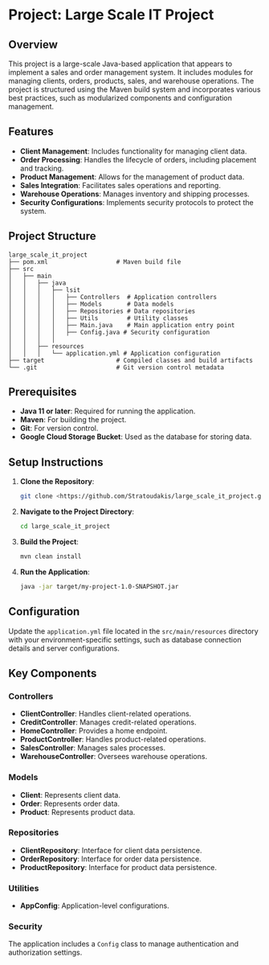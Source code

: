 # Project: Large Scale IT Project

## Overview
This project is a large-scale Java-based application that appears to implement a sales and order management system. It includes modules for managing clients, orders, products, sales, and warehouse operations. The project is structured using the Maven build system and incorporates various best practices, such as modularized components and configuration management.

## Features
- **Client Management**: Includes functionality for managing client data.
- **Order Processing**: Handles the lifecycle of orders, including placement and tracking.
- **Product Management**: Allows for the management of product data.
- **Sales Integration**: Facilitates sales operations and reporting.
- **Warehouse Operations**: Manages inventory and shipping processes.
- **Security Configurations**: Implements security protocols to protect the system.

## Project Structure
```
large_scale_it_project
├── pom.xml                   # Maven build file
├── src
│   ├── main
│   │   ├── java
│   │   │   ├── lsit
│   │   │   │   ├── Controllers  # Application controllers
│   │   │   │   ├── Models       # Data models
│   │   │   │   ├── Repositories # Data repositories
│   │   │   │   ├── Utils        # Utility classes
│   │   │   │   ├── Main.java    # Main application entry point
│   │   │   │   ├── Config.java # Security configuration
│   │   │   │   
│   │   ├── resources
│   │   │   └── application.yml # Application configuration
├── target                    # Compiled classes and build artifacts
└── .git                      # Git version control metadata
```

## Prerequisites
- **Java 11 or later**: Required for running the application.
- **Maven**: For building the project.
- **Git**: For version control.
- **Google Cloud Storage Bucket**: Used as the database for storing data.

## Setup Instructions
1. **Clone the Repository**:
   ```bash
   git clone <https://github.com/Stratoudakis/large_scale_it_project.git>
   ```

2. **Navigate to the Project Directory**:
   ```bash
   cd large_scale_it_project
   ```

3. **Build the Project**:
   ```bash
   mvn clean install
   ```

4. **Run the Application**:
   ```bash
   java -jar target/my-project-1.0-SNAPSHOT.jar
   ```

## Configuration
Update the `application.yml` file located in the `src/main/resources` directory with your environment-specific settings, such as database connection details and server configurations.

## Key Components
### Controllers
- **ClientController**: Handles client-related operations.
- **CreditController**: Manages credit-related operations.
- **HomeController**: Provides a home endpoint.
- **ProductController**: Handles product-related operations.
- **SalesController**: Manages sales processes.
- **WarehouseController**: Oversees warehouse operations.

### Models
- **Client**: Represents client data.
- **Order**: Represents order data.
- **Product**: Represents product data.

### Repositories
- **ClientRepository**: Interface for client data persistence.
- **OrderRepository**: Interface for order data persistence.
- **ProductRepository**: Interface for product data persistence.

### Utilities
- **AppConfig**: Application-level configurations.

### Security
The application includes a `Config` class to manage authentication and authorization settings.


